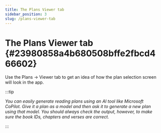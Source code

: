 ```yaml
---
title: The Plans Viewer tab
sidebar_position: 3
slug: /plans-viewer-tab
---
```


# The Plans Viewer tab {#23980858a4b680508bffe2fbcd466602}

Use the Plans → Viewer tab to get an idea of how the plan selection screen will look in the app.

:::tip

_You can easily generate reading plans using an AI tool like Microsoft CoPilot. Give it a plan as a model and then ask it to generate a new plan using that model. You should always check the output, however, to make sure the book IDs, chapters and verses are correct._

:::




